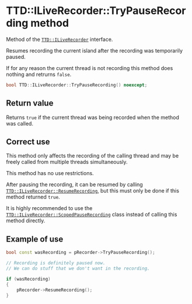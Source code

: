 # TTD::ILiveRecorder::TryPauseRecording method

Method of the [`TTD::ILiveRecorder`](interface-ILiveRecorder.md) interface.

Resumes recording the current island after the recording was temporarily paused.

If for any reason the current thread is not recording this method does nothing and retrurns `false`.

```C++
bool TTD::ILiveRecorder::TryPauseRecording() noexcept;
```

## Return value

Returns `true` if the current thread was being recorded when the method was called.

## Correct use

This method only affects the recording of the calling thread and may be freely called from multiple threads simultaneously.

This method has no use restrictions.

After pausing the recording, it can be resumed by calling [`TTD::ILiveRecorder::ResumeRecording`](ILiveRecorder_ResumeRecording.md),
but this must only be done if this method returned `true`.

It is highly recommended to use the [`TTD::ILiveRecorder::ScopedPauseRecording`](ILiveRecorder_ScopedPauseRecording.md) class
instead of calling this method directly.

## Example of use

```C++
bool const wasRecording = pRecorder->TryPauseRecording();

// Recording is definitely paused now.
// We can do stuff that we don't want in the recording.

if (wasRecording)
{
    pRecorder->ResumeRecording();
}
```
